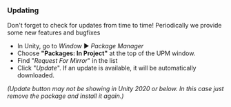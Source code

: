﻿
### Updating
Don't forget to check for updates from time to time! Periodically we provide some new features
and bugfixes
- In Unity, go to _Window_ ▶ _Package Manager_
- Choose **"Packages: In Project"** at the top of the UPM window.
- Find "_Request For Mirror_" in the list
- Click "_Update_". If an update is available, it will be automatically downloaded.

*(Update button may not be showing in Unity 2020 or below. In this case just remove the package and install it again.)*